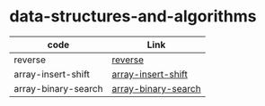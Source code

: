 # data-structures-and-algorithms

| code                | Link                                                                        |
| ------------------- | --------------------------------------------------------------------------- |
| reverse             | [reverse]()                                                                 |
| array-insert-shift  | [array-insert-shift](python/code_challenges/array-insert-shift/README.md)   |
| array-binary-search | [array-binary-search](python/code_challenges/array-binary-search/README.md) |
